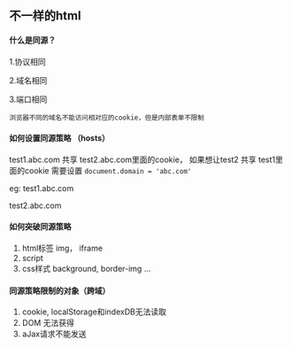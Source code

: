 ## 不一样的html

#### 什么是同源？
1.协议相同

2.域名相同

3.端口相同

`浏览器不同的域名不能访问相对应的cookie，但是内部表单不限制`

#### 如何设置同源策略 （hosts）
test1.abc.com 共享 test2.abc.com里面的cookie，
如果想让test2 共享 test1里面的cookie 需要设置 `document.domain = 'abc.com'`

eg: 
test1.abc.com
<script>
  document.domain = 'abc.com';
  document.cookie = 'callback=test';
</script>

test2.abc.com
<script>
  console.log(document.cookie);
</script>

#### 如何突破同源策略
1. html标签 img， iframe
2. script<jsonp>
3. css样式 background, border-img ...
  
#### 同源策略限制的对象（跨域）
1. cookie, localStorage和indexDB无法读取
2. DOM 无法获得
3. aJax请求不能发送

